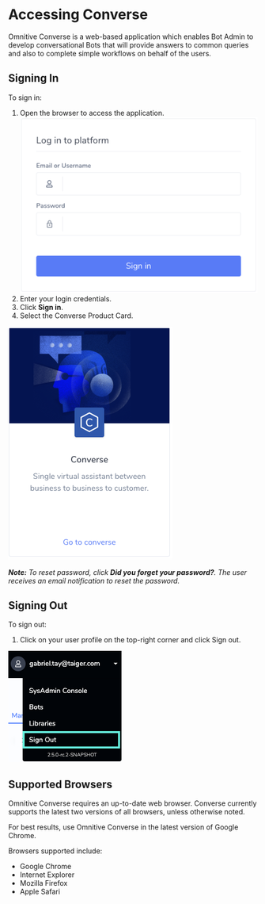 # Accessing Converse

Omnitive Converse is a web-based application which enables Bot Admin to develop conversational Bots that will provide answers to common queries and also to complete simple workflows on behalf of the users.

## Signing In

To sign in:

1. Open the browser to access the application.![](../.gitbook/assets/1.png)
2. Enter your login credentials.
3. Click **Sign in**.
4. Select the Converse Product Card.

![](../.gitbook/assets/2.png)

_**Note:**_ _To reset password, click_ _**Did you forget your password?**. The user receives an email notification to reset the password._

## Signing Out

To sign out:

1. Click on your user profile on the top-right corner and click Sign out.

![](../.gitbook/assets/3.png)

## Supported Browsers

Omnitive Converse requires an up-to-date web browser. Converse currently supports the latest two versions of all browsers, unless otherwise noted.

For best results, use Omnitive Converse in the latest version of Google Chrome.

Browsers supported include:

* Google Chrome
* Internet Explorer
* Mozilla Firefox 
* Apple Safari

